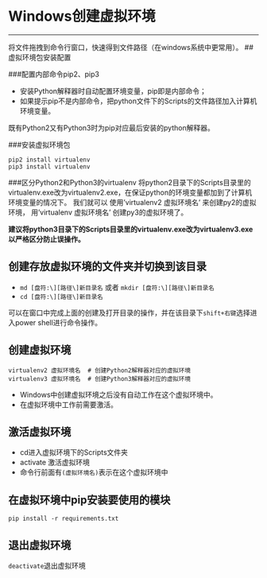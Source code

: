 # Windows创建虚拟环境
---

将文件拖拽到命令行窗口，快速得到文件路径（在windows系统中更常用）。 
##虚拟环境包安装配置

###配置内部命令pip2、pip3

* 安装Python解释器时自动配置环境变量，pip即是内部命令； 
* 如果提示pip不是内部命令，把python文件下的Scripts的文件路径加入计算机环境变量。

既有Python2又有Python3时为pip对应最后安装的python解释器。

###安装虚拟环境包
```
pip2 install virtualenv
pip3 install virtualenv
```

###区分Python2和Python3的virtualenv
将python2目录下的Scripts目录里的virtualenv.exe改为virtualenv2.exe，在保证python的环境变量都加到了计算机环境变量的情况下。
我们就可以
使用’virtualenv2 虚拟环境名’ 来创建py2的虚拟环境，
用’virtualenv 虚拟环境名’ 创建py3的虚拟环境了。

**建议将python3目录下的Scripts目录里的virtualenv.exe改为virtualenv3.exe
以严格区分防止误操作。**
## 创建存放虚拟环境的文件夹并切换到该目录

 - `md [盘符:\][路径\]新目录名` 或者 `mkdir [盘符:\][路径\]新目录名`
 - `cd [盘符:\][路径\]新目录名`
 
 可以在窗口中完成上面的创建及打开目录的操作，并在该目录下`shift+右键`选择进入power shell进行命令操作。
 
## 创建虚拟环境



```
virtualenv2 虚拟环境名  # 创建Python2解释器对应的虚拟环境
virtualenv3 虚拟环境名  # 创建Python3解释器对应的虚拟环境

```

 - Windows中创建虚拟环境之后没有自动工作在这个虚拟环境中。
 - 在虚拟环境中工作前需要激活。

## 激活虚拟环境

 - cd进入虚拟环境下的Scripts文件夹
 - activate 激活虚拟环境 
- 命令行前面有`(虚拟环境名)`表示在这个虚拟环境中

## 在虚拟环境中pip安装要使用的模块


```
pip install -r requirements.txt
```


## 退出虚拟环境
`deactivate`退出虚拟环境






